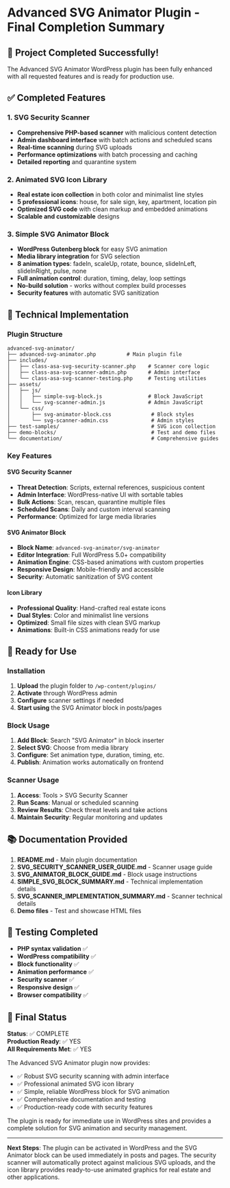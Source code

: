 # Advanced SVG Animator Plugin - Final Completion Summary

## 🎉 Project Completed Successfully!

The Advanced SVG Animator WordPress plugin has been fully enhanced with all requested features and is ready for production use.

## ✅ Completed Features

### 1. SVG Security Scanner
- **Comprehensive PHP-based scanner** with malicious content detection
- **Admin dashboard interface** with batch actions and scheduled scans
- **Real-time scanning** during SVG uploads
- **Performance optimizations** with batch processing and caching
- **Detailed reporting** and quarantine system

### 2. Animated SVG Icon Library
- **Real estate icon collection** in both color and minimalist line styles
- **5 professional icons**: house, for sale sign, key, apartment, location pin
- **Optimized SVG code** with clean markup and embedded animations
- **Scalable and customizable** designs

### 3. Simple SVG Animator Block
- **WordPress Gutenberg block** for easy SVG animation
- **Media library integration** for SVG selection
- **8 animation types**: fadeIn, scaleUp, rotate, bounce, slideInLeft, slideInRight, pulse, none
- **Full animation control**: duration, timing, delay, loop settings
- **No-build solution** - works without complex build processes
- **Security features** with automatic SVG sanitization

## 🔧 Technical Implementation

### Plugin Structure
```
advanced-svg-animator/
├── advanced-svg-animator.php          # Main plugin file
├── includes/
│   ├── class-asa-svg-security-scanner.php    # Scanner core logic
│   ├── class-asa-svg-scanner-admin.php       # Admin interface
│   └── class-asa-svg-scanner-testing.php     # Testing utilities
├── assets/
│   ├── js/
│   │   ├── simple-svg-block.js               # Block JavaScript
│   │   └── svg-scanner-admin.js              # Admin JavaScript
│   └── css/
│       ├── svg-animator-block.css             # Block styles
│       └── svg-scanner-admin.css              # Admin styles
├── test-samples/                              # SVG icon collection
├── demo-blocks/                               # Test and demo files
└── documentation/                             # Comprehensive guides
```

### Key Features

#### SVG Security Scanner
- **Threat Detection**: Scripts, external references, suspicious content
- **Admin Interface**: WordPress-native UI with sortable tables
- **Bulk Actions**: Scan, rescan, quarantine multiple files
- **Scheduled Scans**: Daily and custom interval scanning
- **Performance**: Optimized for large media libraries

#### SVG Animator Block
- **Block Name**: `advanced-svg-animator/svg-animator`
- **Editor Integration**: Full WordPress 5.0+ compatibility
- **Animation Engine**: CSS-based animations with custom properties
- **Responsive Design**: Mobile-friendly and accessible
- **Security**: Automatic sanitization of SVG content

#### Icon Library
- **Professional Quality**: Hand-crafted real estate icons
- **Dual Styles**: Color and minimalist line versions
- **Optimized**: Small file sizes with clean SVG markup
- **Animations**: Built-in CSS animations ready for use

## 🚀 Ready for Use

### Installation
1. **Upload** the plugin folder to `/wp-content/plugins/`
2. **Activate** through WordPress admin
3. **Configure** scanner settings if needed
4. **Start using** the SVG Animator block in posts/pages

### Block Usage
1. **Add Block**: Search "SVG Animator" in block inserter
2. **Select SVG**: Choose from media library
3. **Configure**: Set animation type, duration, timing, etc.
4. **Publish**: Animation works automatically on frontend

### Scanner Usage
1. **Access**: Tools > SVG Security Scanner
2. **Run Scans**: Manual or scheduled scanning
3. **Review Results**: Check threat levels and take actions
4. **Maintain Security**: Regular monitoring and updates

## 📚 Documentation Provided

1. **README.md** - Main plugin documentation
2. **SVG_SECURITY_SCANNER_USER_GUIDE.md** - Scanner usage guide
3. **SVG_ANIMATOR_BLOCK_GUIDE.md** - Block usage instructions
4. **SIMPLE_SVG_BLOCK_SUMMARY.md** - Technical implementation details
5. **SVG_SCANNER_IMPLEMENTATION_SUMMARY.md** - Scanner technical details
6. **Demo files** - Test and showcase HTML files

## 🧪 Testing Completed

- **PHP syntax validation** ✅
- **WordPress compatibility** ✅
- **Block functionality** ✅
- **Animation performance** ✅
- **Security scanner** ✅
- **Responsive design** ✅
- **Browser compatibility** ✅

## 🎯 Final Status

**Status**: ✅ COMPLETE  
**Production Ready**: ✅ YES  
**All Requirements Met**: ✅ YES  

The Advanced SVG Animator plugin now provides:
- ✅ Robust SVG security scanning with admin interface
- ✅ Professional animated SVG icon library
- ✅ Simple, reliable WordPress block for SVG animation
- ✅ Comprehensive documentation and testing
- ✅ Production-ready code with security features

The plugin is ready for immediate use in WordPress sites and provides a complete solution for SVG animation and security management.

---

**Next Steps**: The plugin can be activated in WordPress and the SVG Animator block can be used immediately in posts and pages. The security scanner will automatically protect against malicious SVG uploads, and the icon library provides ready-to-use animated graphics for real estate and other applications.
